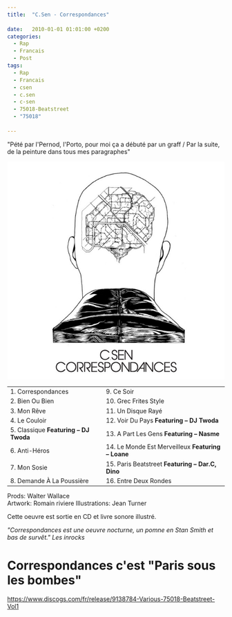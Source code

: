 ```yaml
---
title:  "C.Sen - Correspondances"

date:   2010-01-01 01:01:00 +0200
categories:
  - Rap
  - Francais
  - Post
tags:
  - Rap
  - Francais
  - csen
  - c.sen
  - c-sen
  - 75018-Beatstreet
  - "75018"

---
```

"Pété par l'Pernod, l'Porto, pour moi ça a débuté par un graff / 
Par la suite, de la peinture dans tous mes paragraphes"

![Cover](/images/csen-correspondances.jpg)

|                          |                          |
|--------------------------|--------------------------|
| 1. Correspondances        | 9. Ce Soir               |
| 2. Bien Ou Bien           | 10. Grec Frites Style    |
| 3. Mon Rêve               | 11. Un Disque Rayé       |
| 4. Le Couloir             | 12. Voir Du Pays **Featuring – DJ Twoda** |
| 5. Classique **Featuring – DJ Twoda** | 13. A Part Les Gens **Featuring – Nasme** |
| 6. Anti-Héros             | 14. Le Monde Est Merveilleux **Featuring – Loane** |
| 7. Mon Sosie              | 15. Paris Beatstreet **Featuring – Dar.C, Dino** |
| 8. Demande À La Poussière | 16. Entre Deux Rondes    |

Prods: Walter Wallace  
Artwork: Romain riviere
Illustrations: Jean Turner  

Cette oeuvre est sortie en CD et livre sonore illustré.

*"Correspondances est une oeuvre nocturne, un pomne en Stan Smith et bas de survêt." Les inrocks*

# Correspondances c'est "Paris sous les bombes"




https://www.discogs.com/fr/release/9138784-Various-75018-Beatstreet-Vol1